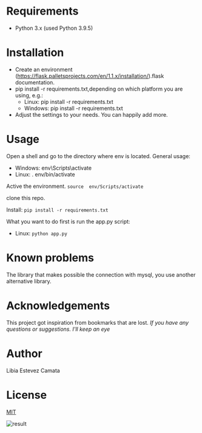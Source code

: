 Requirements
============

- Python 3.x  (used Python 3.9.5)

Installation
============
- Create an environment (https://flask.palletsprojects.com/en/1.1.x/installation/).flask documentation.
- pip install -r requirements.txt,depending on which platform you are using, e.g.:
  * Linux: pip install -r requirements.txt 
  * Windows: pip install -r requirements.txt
- Adjust the settings to your needs. You can happily add more.

Usage
=====
Open a shell and go to the directory where env is located.
General usage:
* Windows: env\Scripts\activate
* Linux: . env/bin/activate



Active the environment. 
 ```source  env/Scripts/activate```

clone this repo.

Install:
```pip install -r requirements.txt```

What you want to do first  is run the app.py script:
* Linux: 
```python app.py```

Known problems
==============

The library that makes possible the connection with mysql, you use another alternative library.

Acknowledgements
================
This project got inspiration from 
bookmarks that are lost.
_If you have any questions or suggestions. I'll keep an eye_


Author
====

Libia Estevez Camata

License
====
[MIT](https://opensource.org/licenses/MIT)

![result](https://github.com/libialany/Bookmarks/blob/main/final.PNG)
